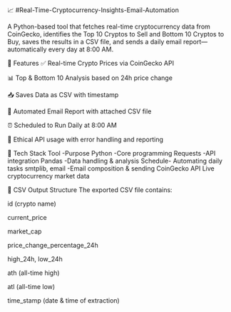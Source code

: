 📈 #Real-Time-Cryptocurrency-Insights-Email-Automation

A Python-based tool that fetches real-time cryptocurrency data from CoinGecko, identifies the Top 10 Cryptos to Sell and Bottom 10 Cryptos to Buy, saves the results in a CSV file, and sends a daily email report—automatically every day at 8:00 AM.

🚀 Features
✅ Real-time Crypto Prices via CoinGecko API

📊 Top & Bottom 10 Analysis based on 24h price change

📥 Saves Data as CSV with timestamp

📧 Automated Email Report with attached CSV file

⏰ Scheduled to Run Daily at 8:00 AM

🔐 Ethical API usage with error handling and reporting

🔧 Tech Stack
Tool	-Purpose
Python	-Core programming
Requests	-API integration
Pandas	-Data handling & analysis
Schedule-	Automating daily tasks
smtplib, email	-Email composition & sending
CoinGecko API	Live cryptocurrency market data

📂 CSV Output Structure
The exported CSV file contains:

id (crypto name)

current_price

market_cap

price_change_percentage_24h

high_24h, low_24h

ath (all-time high)

atl (all-time low)

time_stamp (date & time of extraction)

